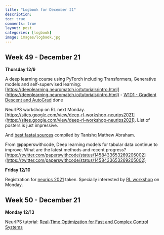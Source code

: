 ```yaml
---
title: "Logbook for December 21"
description: 
toc: true
comments: true
layout: post
categories: [logbook]
image: images/logbook.jpg
---
```




## Week 49 - December 21

**Thursday 12/9**

A deep learning course using PyTorch including Transformers, Generative models and self-supervised learning: [https://deeplearning.neuromatch.io/tutorials/intro.html](https://deeplearning.neuromatch.io/tutorials/intro.html) - [W1D1 - Gradient Descent and AutoGrad](https://colab.research.google.com/github/NeuromatchAcademy/course-content-dl/blob/main/tutorials/W1D2_LinearDeepLearning/student/W1D2_Tutorial1.ipynb) done

NeurIPS workshop on RL next Monday. [https://sites.google.com/view/deep-rl-workshop-neurips2021](https://sites.google.com/view/deep-rl-workshop-neurips2021). List of posters is just impressive.

And [best fastai sources](https://github.com/tmabraham/awesome-fastai) compiled by Tanishq Mathew Abraham.

From @paperswithcode, Deep learning models for tabular data continue to improve. What are the latest methods and recent progress? [https://twitter.com/paperswithcode/status/1458433653269205002](https://twitter.com/paperswithcode/status/1458433653269205002)

**Friday 12/10**

Registration for [neurips 2021](https://nips.cc/virtual/2021/index.html) taken. Specially interested by [RL workshop](https://sites.google.com/view/deep-rl-workshop-neurips2021) on Monday.



## Week 50 - December 21

**Monday 12/13**

NeurIPS tutorial: [Real-Time Optimization for Fast and Complex Control Systems](https://nips.cc/virtual/2021/tutorial/21892)